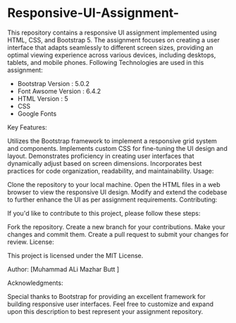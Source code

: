 # Responsive-UI-Assignment-
This repository contains a responsive UI assignment implemented using HTML, CSS, and Bootstrap 5. The assignment focuses on creating a user interface that adapts seamlessly to different screen sizes, providing an optimal viewing experience across various devices, including desktops, tablets, and mobile phones.
Following Technologies are used in this assignment:
* Bootstrap Version   : 5.0.2
* Font Awsome Version : 6.4.2
* HTML Version        : 5
* CSS 
* Google Fonts

Key Features:

Utilizes the Bootstrap framework to implement a responsive grid system and components.
Implements custom CSS for fine-tuning the UI design and layout.
Demonstrates proficiency in creating user interfaces that dynamically adjust based on screen dimensions.
Incorporates best practices for code organization, readability, and maintainability.
Usage:

Clone the repository to your local machine.
Open the HTML files in a web browser to view the responsive UI design.
Modify and extend the codebase to further enhance the UI as per assignment requirements.
Contributing:

If you'd like to contribute to this project, please follow these steps:

Fork the repository.
Create a new branch for your contributions.
Make your changes and commit them.
Create a pull request to submit your changes for review.
License:

This project is licensed under the MIT License.

Author: 
[Muhammad ALi Mazhar Butt ]


Acknowledgments:

Special thanks to Bootstrap for providing an excellent framework for building responsive user interfaces.
Feel free to customize and expand upon this description to best represent your assignment repository.

